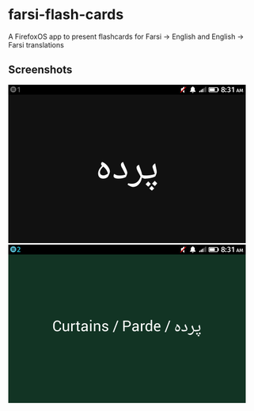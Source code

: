 farsi-flash-cards
=================

A FirefoxOS app to present flashcards for Farsi -> English and English -> Farsi translations


## Screenshots

![A 'Question' card, which will be in either Farsi, Phoenetic Farsi or English](/screenshots/question.png "A 'Question' card, which will be in either Farsi, Phoenetic Farsi or English")
![An 'Answer' card, which will have all three versions](/screenshots/answer.png "An 'Answer' card, which will have all three versions")
